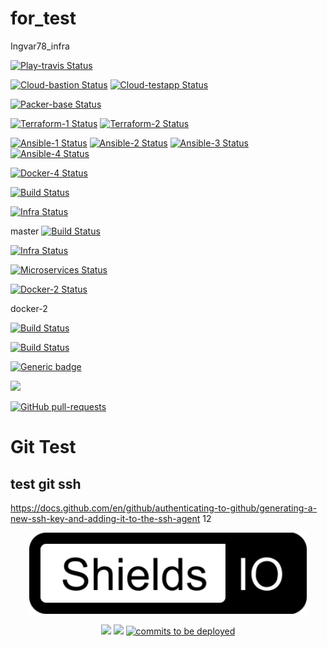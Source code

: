 # for_test
Ingvar78_infra

[![Play-travis Status](https://img.shields.io/travis/Otus-DevOps-2020-05/Ingvar78_infra/play-travis?label=Play-travis&style=plastic)](https://github.com/Otus-DevOps-2020-05/Ingvar78_infra/tree/play-travis)

[![Cloud-bastion Status](https://img.shields.io/travis/Otus-DevOps-2020-05/Ingvar78_infra/cloud-bastion?label=Cloud-bastion&style=plastic)](https://github.com/Otus-DevOps-2020-05/Ingvar78_infra/tree/cloud-bastion)
[![Сloud-testapp Status](https://img.shields.io/travis/Otus-DevOps-2020-05/Ingvar78_infra/cloud-testapp?label=Сloud-testapp&style=plastic)](https://github.com/Otus-DevOps-2020-05/Ingvar78_infra/tree/cloud-testapp)

[![Packer-base Status](https://img.shields.io/travis/Otus-DevOps-2020-05/Ingvar78_infra/packer-base?label=Packer-base&style=plastic)](https://github.com/Otus-DevOps-2020-05/Ingvar78_infra/tree/packer-base)

[![Terraform-1 Status](https://img.shields.io/travis/Otus-DevOps-2020-05/Ingvar78_infra/terraform-1?label=Terraform-1&style=plastic)](https://github.com/Otus-DevOps-2020-05/Ingvar78_infra/tree/terraform-1)
[![Terraform-2 Status](https://img.shields.io/travis/Otus-DevOps-2020-05/Ingvar78_infra/terraform-2?label=Terraform-2&style=plastic)](https://github.com/Otus-DevOps-2020-05/Ingvar78_infra/tree/terraform-2)


[![Ansible-1 Status](https://img.shields.io/travis/Otus-DevOps-2020-05/Ingvar78_infra/ansible-1?label=Ansible-1&style=plastic)](https://github.com/Otus-DevOps-2020-05/Ingvar78_infra/tree/ansible-1)
[![Ansible-2 Status](https://img.shields.io/travis/Otus-DevOps-2020-05/Ingvar78_infra/ansible-2?label=Ansible-2&style=plastic)](https://github.com/Otus-DevOps-2020-05/Ingvar78_infra/tree/ansible-2)
[![Ansible-3 Status](https://img.shields.io/travis/Otus-DevOps-2020-05/Ingvar78_infra/ansible-3?label=Ansible-3&style=plastic)](https://github.com/Otus-DevOps-2020-05/Ingvar78_infra/tree/ansible-3)
[![Ansible-4 Status](https://img.shields.io/travis/Otus-DevOps-2020-05/Ingvar78_infra/ansible-4?label=Ansible-4&style=plastic)](https://github.com/Otus-DevOps-2020-05/Ingvar78_infra/tree/ansible-4)


[![Docker-4 Status](https://img.shields.io/travis/Otus-DevOps-2020-05/Ingvar78_microservices/docker-4?label=Docker-4&style=plastic)](https://github.com/Otus-DevOps-2020-05/Ingvar78_microservices/tree/docker-4)


[![Build Status](https://travis-ci.com/Otus-DevOps-2020-05/Ingvar78_infra.svg?branch=master)](https://travis-ci.com/Otus-DevOps-2020-05/Ingvar78_infra)

[![Infra Status](https://img.shields.io/travis/Otus-DevOps-2020-05/Ingvar78_infra/master?label=Ingvar78_infra&style=plastic)](https://travis-ci.com/Otus-DevOps-2020-05/Ingvar78_infra)


master
[![Build Status](https://travis-ci.com/Otus-DevOps-2020-05/Ingvar78_microservices.svg?branch=master)](https://travis-ci.com/Otus-DevOps-2020-05/Ingvar78_microservices)

[![Infra Status](https://img.shields.io/travis/Otus-DevOps-2020-05/Ingvar78_infra/master?label=Infra&style=plastic)](https://travis-ci.com/Otus-DevOps-2020-05/Ingvar78_infra)

[![Microservices Status](https://img.shields.io/travis/Otus-DevOps-2020-05/Ingvar78_microservices/master?label=Microservices&style=plastic)](https://travis-ci.com/Otus-DevOps-2020-05/Ingvar78_microservices)

[![Docker-2 Status](https://img.shields.io/travis/Otus-DevOps-2020-05/Ingvar78_microservices/docker-2?label=Docker-2&style=plastic)](https://github.com/Otus-DevOps-2020-05/Ingvar78_microservices/tree/docker-2)


docker-2

[![Build Status](https://travis-ci.com/Otus-DevOps-2020-05/Ingvar78_microservices.svg?branch=docker-2)](https://travis-ci.com/Otus-DevOps-2020-05/Ingvar78_microservices)

[![Build Status](https://travis-ci.com/Otus-DevOps-2020-05/Ingvar78_microservices.svg?branch=docker-2)](https://travis-ci.com/Otus-DevOps-2020-05/Ingvar78_microservices)

[![Generic badge](https://img.shields.io/badge/Ingvar78_infra-<STATUS>-red.svg)](https://shields.io/)


<a href="https://github.com/Otus-DevOps-2020-05/Ingvar78_infra" alt="Activity">        <img src="https://img.shields.io/github/commit-activity/m/badges/shields" /></a>

[![GitHub pull-requests](https://img.shields.io/github/issues-pr/Naereen/StrapDown.js.svg)](https://github.com/Otus-DevOps-2020-05/Ingvar78_infra/pull/)

<h1> Git Test  </h1>
<h2> test git ssh </h2>

https://docs.github.com/en/github/authenticating-to-github/generating-a-new-ssh-key-and-adding-it-to-the-ssh-agent
12

<p align="center">
    <img src="https://raw.githubusercontent.com/badges/shields/master/frontend/images/logo.svg?sanitize=true"
        height="130">
</p>

<p align="center">
    <a href="https://github.com/Otus-DevOps-2020-05/Ingvar78_infra/graphs/contributors" alt="Contributors">
        <img src="https://img.shields.io/github/contributors/badges/shields" /></a>
    <a href="https://github.com/Otus-DevOps-2020-05/Ingvar78_infra/pulse" alt="Activity">
        <img src="https://img.shields.io/github/commit-activity/m/badges/shields" /></a>
    <a href="https://github.com/Otus-DevOps-2020-05/Ingvar78_infra/compare/gh-pages...master">
        <img src="https://img.shields.io/github/commits-since/badges/shields/gh-pages?label=commits%20to%20be%20deployed"
            alt="commits to be deployed"></a>
</p>
